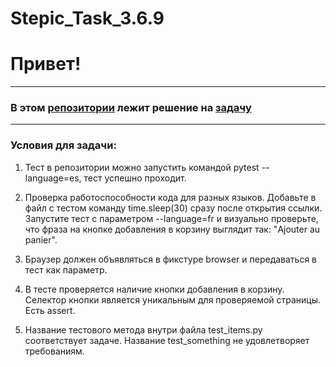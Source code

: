 # Stepic_Task_3.6.9
# Привет!
___
### В этом [репозитории](https://github.com/ZhuraTown/Stepic_Task_3.6.9) лежит решение на [задачу](https://stepik.org/lesson/237240/step/9?unit=209628) 
___
### Условия для задачи:
1. Тест в репозитории можно запустить командой pytest --language=es, тест успешно проходит.


2. Проверка работоспособности кода для разных языков. Добавьте в файл с тестом команду time.sleep(30) сразу после открытия ссылки.  
   Запустите тест с параметром --language=fr и визуально проверьте, что фраза на кнопке добавления в корзину выглядит так: "Ajouter au panier".


3. Браузер должен объявляться в фикстуре browser и передаваться в тест как параметр.


4. В тесте проверяется наличие кнопки добавления в корзину. Селектор кнопки является уникальным для проверяемой страницы. Есть assert.
   

5. Название тестового метода внутри файла test_items.py соответствует задаче. Название test_something не удовлетворяет требованиям.
